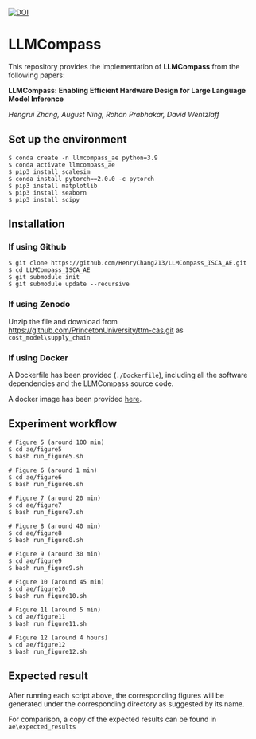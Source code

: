 [![DOI](https://zenodo.org/badge/779008229.svg)](https://zenodo.org/doi/10.5281/zenodo.10892431)

# LLMCompass

This repository provides the implementation of **LLMCompass** from the following papers:

**LLMCompass: Enabling Efficient Hardware Design for Large Language Model Inference**

*Hengrui Zhang, August Ning, Rohan Prabhakar, David Wentzlaff*


## Set up the environment

```
$ conda create -n llmcompass_ae python=3.9
$ conda activate llmcompass_ae
$ pip3 install scalesim
$ conda install pytorch==2.0.0 -c pytorch
$ pip3 install matplotlib
$ pip3 install seaborn
$ pip3 install scipy
```

## Installation

### If using Github
```
$ git clone https://github.com/HenryChang213/LLMCompass_ISCA_AE.git
$ cd LLMCompass_ISCA_AE
$ git submodule init
$ git submodule update --recursive
```

### If using Zenodo
Unzip the file and download from https://github.com/PrincetonUniversity/ttm-cas.git as `cost_model\supply_chain`


### If using Docker
A Dockerfile has been provided (`./Dockerfile`), including all the software dependencies and the LLMCompass source code.

A docker image has been provided [here](https://github.com/HenryChang213/LLMCompass_ISCA_AE_docker).

## Experiment workflow
```
# Figure 5 (around 100 min) 
$ cd ae/figure5
$ bash run_figure5.sh 

# Figure 6 (around 1 min)
$ cd ae/figure6
$ bash run_figure6.sh

# Figure 7 (around 20 min)
$ cd ae/figure7
$ bash run_figure7.sh

# Figure 8 (around 40 min)
$ cd ae/figure8
$ bash run_figure8.sh

# Figure 9 (around 30 min)
$ cd ae/figure9
$ bash run_figure9.sh

# Figure 10 (around 45 min)
$ cd ae/figure10
$ bash run_figure10.sh

# Figure 11 (around 5 min) 
$ cd ae/figure11
$ bash run_figure11.sh

# Figure 12 (around 4 hours) 
$ cd ae/figure12
$ bash run_figure12.sh
```

## Expected result

After running each script above, the corresponding figures
will be generated under the corresponding directory as suggested by its name.

For comparison, a copy of the expected results can be found in `ae\expected_results`
